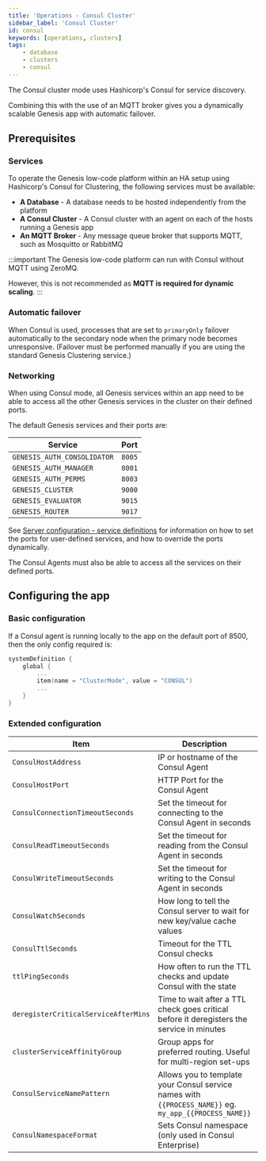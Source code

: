 ```yaml
---
title: 'Operations - Consul Cluster'
sidebar_label: 'Consul Cluster'
id: consul
keywords: [operations, clusters]
tags:
    - database
    - clusters
    - consul
---
```


The Consul cluster mode uses Hashicorp's Consul for service discovery.

Combining this with the use of an MQTT broker gives you a dynamically scalable Genesis app with automatic failover.

## Prerequisites
### Services
To operate the Genesis low-code platform within an HA setup using Hashicorp's Consul for Clustering, the following services must be available:

 - **A Database** - A database needs to be hosted independently from the platform
 - **A Consul Cluster** - A Consul cluster with an agent on each of the hosts running a Genesis app
 - **An MQTT Broker** - Any message queue broker that supports MQTT, such as Mosquitto or RabbitMQ

:::important
The Genesis low-code platform can run with Consul without MQTT using ZeroMQ.

However, this is not recommended as **MQTT is required for dynamic scaling**.
:::

### Automatic failover
When Consul is used, processes that are set to `primaryOnly` failover automatically to the secondary node when the primary node becomes unresponsive. (Failover must be performed manually if you are using the standard Genesis Clustering service.)

### Networking
When using Consul mode, all Genesis services within an app need to be able to access all the other Genesis services in the cluster on their defined ports.

The default Genesis services and their ports are:

| Service | Port |
| --- | --- |
| `GENESIS_AUTH_CONSOLIDATOR` | `8005` |
| `GENESIS_AUTH_MANAGER` | `8001` |
| `GENESIS_AUTH_PERMS` | `8003` |
| `GENESIS_CLUSTER` | `9000` |
| `GENESIS_EVALUATOR` | `9015` |
| `GENESIS_ROUTER` | `9017` |

See [Server configuration - service definitions](../../03_server/01_configuring-runtime/04_service-definitions.md) for information on how to set the ports for user-defined services, and how to override the ports dynamically.

The Consul Agents must also be able to access all the services on their defined ports.

## Configuring the app

### Basic configuration
If a Consul agent is running locally to the app on the default port of 8500, then the only config required is:
```kotlin {title="genesis-system-definition.kts"}
systemDefinition {
    global {
        ...
        item(name = "ClusterMode", value = "CONSUL")
        ...
    }
}
```

### Extended configuration
| Item | Description | Default |
| --- | --- | --- |
| `ConsulHostAddress` | IP or hostname of the Consul Agent | `localhost` |
| `ConsulHostPort` | HTTP Port for the Consul Agent | `8500` |
| `ConsulConnectionTimeoutSeconds` | Set the timeout for connecting to the Consul Agent in seconds | `10` |
| `ConsulReadTimeoutSeconds` | Set the timeout for reading from the Consul Agent in seconds | `10` |
| `ConsulWriteTimeoutSeconds` | Set the timeout for writing to the Consul Agent in seconds | `10` |
| `ConsulWatchSeconds` | How long to tell the Consul server to wait for new key/value cache values | `8` |
| `ConsulTtlSeconds` | Timeout for the TTL Consul checks | `15` |
| `ttlPingSeconds` | How often to run the TTL checks and update Consul with the state | `ConsulTtlSeconds` / `2` |
| `deregisterCriticalServiceAfterMins` | Time to wait after a TTL check goes critical before it deregisters the service in minutes | `30` |
| `clusterServiceAffinityGroup` | Group apps for preferred routing. Useful for multi-region set-ups | "" |
| `ConsulServiceNamePattern` | Allows you to template your Consul service names with `{{PROCESS_NAME}}` eg. `my_app_{{PROCESS_NAME}}` | `null` |
| `ConsulNamespaceFormat` | Sets Consul namespace (only used in Consul Enterprise) | `null` |


